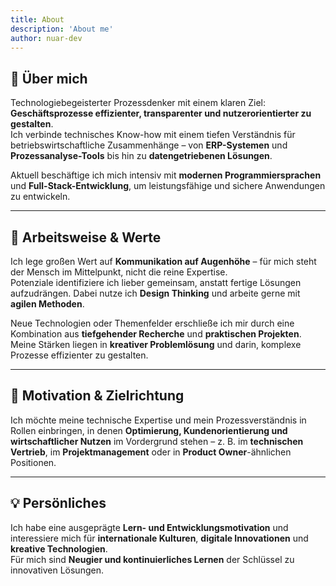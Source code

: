 ```yaml
---
title: About
description: 'About me'
author: nuar-dev
---
```


## 👤 Über mich

Technologiebegeisterter Prozessdenker mit einem klaren Ziel: **Geschäftsprozesse effizienter, transparenter und nutzerorientierter zu gestalten**.  
Ich verbinde technisches Know-how mit einem tiefen Verständnis für betriebswirtschaftliche Zusammenhänge – von **ERP-Systemen** und **Prozessanalyse-Tools** bis hin zu **datengetriebenen Lösungen**.

Aktuell beschäftige ich mich intensiv mit **modernen Programmiersprachen** und **Full-Stack-Entwicklung**, um leistungsfähige und sichere Anwendungen zu entwickeln.  

---

## 🤝 Arbeitsweise & Werte

Ich lege großen Wert auf **Kommunikation auf Augenhöhe** – für mich steht der Mensch im Mittelpunkt, nicht die reine Expertise.  
Potenziale identifiziere ich lieber gemeinsam, anstatt fertige Lösungen aufzudrängen. Dabei nutze ich **Design Thinking** und arbeite gerne mit **agilen Methoden**.

Neue Technologien oder Themenfelder erschließe ich mir durch eine Kombination aus **tiefgehender Recherche** und **praktischen Projekten**.  
Meine Stärken liegen in **kreativer Problemlösung** und darin, komplexe Prozesse effizienter zu gestalten.

---

## 🎯 Motivation & Zielrichtung

Ich möchte meine technische Expertise und mein Prozessverständnis in Rollen einbringen, in denen **Optimierung, Kundenorientierung und wirtschaftlicher Nutzen** im Vordergrund stehen – z. B. im **technischen Vertrieb**, im **Projektmanagement** oder in **Product Owner**-ähnlichen Positionen.

---

## 💡 Persönliches

Ich habe eine ausgeprägte **Lern- und Entwicklungsmotivation** und interessiere mich für **internationale Kulturen**, **digitale Innovationen** und **kreative Technologien**.  
Für mich sind **Neugier und kontinuierliches Lernen** der Schlüssel zu innovativen Lösungen.
